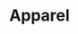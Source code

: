 ---
title: Apparel
category: apparel
permalink: "/apparel/"
layout: srp
pagination: 
  enabled: true
  category: apparel
---